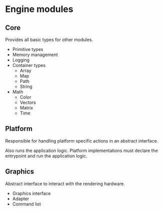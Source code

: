 # Engine modules

## Core
Provides all basic types for other modules.

* Primitive types
* Memory management
* Logging
* Container types
    * Array
    * Map
    * Path
    * String
* Math
    * Color
    * Vectors
    * Matrix
    * Time

## Platform
Responsible for handling platform specific actions in an abstract interface.

Also runs the application logic. Platform implementations must declare the entrypoint and run the application logic.

## Graphics
Abstract interface to interact with the rendering hardware.

* Graphics interface
* Adapter
* Command list
